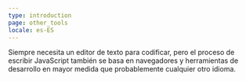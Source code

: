 ```yaml
---
type: introduction
page: other_tools
locale: es-ES
---
```


Siempre necesita un editor de texto para codificar, pero el proceso de escribir JavaScript también se basa en navegadores y herramientas de desarrollo en mayor medida que probablemente cualquier otro idioma.
